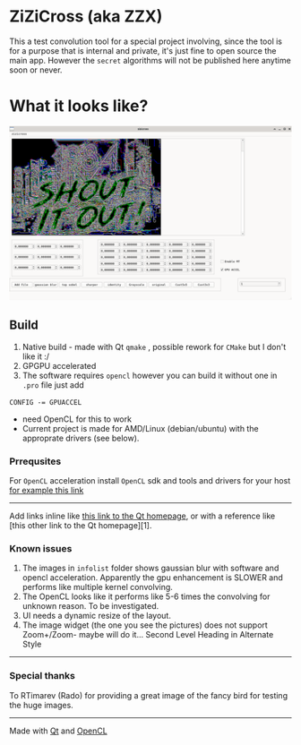 # ZiZiCross (aka ZZX)

This a test convolution tool for a special project involving, since the tool is 
for a purpose that is internal and private, it's just fine to open source the main app.
However the `secret` algorithms will not be published here anytime soon or never.

# What it looks like? 
![Like that](data/Screenshot_2024-08-27_12-54-29.png)



## Build
1. Native build - made with Qt `qmake` , possible rework for `CMake` but I don't like it :/
2. GPGPU accelerated
3. The software requires `opencl` however you can build it without one in `.pro` file
just add 
```
CONFIG -= GPUACCEL
```

- need OpenCL for this to work
- Current project is made for AMD/Linux (debian/ubuntu) with the approprate drivers (see below).

### Prrequsites

For `OpenCL` acceleration install `OpenCL` sdk and tools and drivers for your host
[for example this link](//https://support.zivid.com/en/latest/getting-started/software-installation/gpu/install-opencl-drivers-ubuntu.html)

---

Add links inline like [this link to the Qt homepage](https://www.qt.io),
or with a reference like [this other link to the Qt homepage][1].


### Known issues

1. The images in `infolist` folder shows gaussian blur with software and 
opencl acceleration. Apparently the gpu enhancement is SLOWER and performs
like multiple kernel convolving.
2. The OpenCL looks like it performs like 5-6 times the convolving for unknown
reason. To be investigated.
3. UI needs a dynamic resize of the layout.
4. The image widget (the one you see the pictures) does not support Zoom+/Zoom- maybe will do it...
Second Level Heading in Alternate Style
---------------------------------------

### Special thanks
To RTimarev (Rado) for providing a great image of the fancy bird for testing the huge images.

---


Made with [Qt](https://www.qt.io) and [OpenCL](https://www.khronos.org/opencl/)
